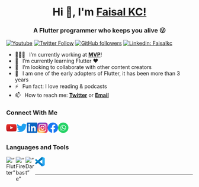 <h1 align="center"> Hi 👋, I'm <a href="https://www.youtube.com/channel/UCy1uPSN4Wy9tu6XyYIW_bAw">Faisal KC!</a></h1>
<h3 align="center">A Flutter programmer who keeps you alive 😜</h3>

[![Youtube](https://img.shields.io/static/v1?label=Coder&message=Subscribe&logo=YouTube&color=FF0000&style=for-the-badge)][youtube]
[![Twitter Follow](https://img.shields.io/twitter/follow/faisalkc4u?color=1DA1F2&label=Followers&logo=twitter&style=for-the-badge)][twitter]
[![GitHub followers](https://img.shields.io/github/followers/faisalkc4u?logo=GitHub&style=for-the-badge)][github]
[![Linkedin: Faisalkc](https://img.shields.io/badge/-CONNECT-blue?style=for-the-badge&logo=Linkedin&link=https://www.linkedin.com/in/faisalkc/)][linkedin]

- 👨🏻‍💻 &ensp;I’m currently working at [**MVP**][mvp]!
- 🌱 &ensp;I’m currently learning Flutter ❤️
- 👯 &ensp;I’m looking to collaborate with other content creators
- 🗿 &ensp;I am one of the early adopters of Flutter, it has been more than 3 years
- ⚡ &ensp;Fun fact: I love reading & podcasts
- 📫 &ensp;How to reach me: [**Twitter**][twitter] or [**Email**][email]

### Connect With Me

[<img align="left" alt="Johannes Milke | YouTube" width="28px" src="https://raw.githubusercontent.com/Faisalkc4u/faisalkc4u/master/assets/youtube.png" />][youtube]
[<img align="left" alt="Johannes Milke | Twitter" width="28px" src="https://raw.githubusercontent.com/Faisalkc4u/faisalkc4u/master/assets/twitter.png" />][twitter]
[<img align="left" alt="Johannes Milke | LinkedIn" width="28px" src="https://raw.githubusercontent.com/Faisalkc4u/faisalkc4u/master/assets/linkedin.png" />][linkedin]

[<img align="left" alt="Johannes Milke | Instagram" width="28px" src="https://raw.githubusercontent.com/Faisalkc4u/faisalkc4u/master/assets/instagram.png" />][instagram]
[<img align="left" alt="Johannes Milke | Facebook" width="28px" src="https://raw.githubusercontent.com/Faisalkc4u/faisalkc4u/master/assets/facebook.png" />][facebook]
[<img align="left" alt="Johannes Milke | Facebook" width="28px" src="https://raw.githubusercontent.com/Faisalkc4u/faisalkc4u/master/assets/whatsapp.png" />][whatsapp]


<br />
<br />

### Languages and Tools
[<img align="left" alt=“Flutter” width="26px" src="https://www.vectorlogo.zone/logos/flutterio/flutterio-icon.svg" />][youtube]
[<img align="left" alt=“Firebase” width="26px" src="https://www.vectorlogo.zone/logos/firebase/firebase-icon.svg" />][youtube]
[<img align="left" alt=“Dart” width="26px" src="https://www.vectorlogo.zone/logos/dartlang/dartlang-icon.svg" />][youtube]
[<img align="left" alt=“Github” width="26px" src="https://raw.githubusercontent.com/github/explore/80688e429a7d4ef2fca1e82350fe8e3517d3494d/topics/visual-studio-code/visual-studio-code.png" />][youtube]



<br />
<br />

---


[website]: https://github.com/faisalkc4u
[twitter]: https://twitter.com/intent/follow?screen_name=faisalkc4u
[youtube]: https://www.youtube.com/channel/UCy1uPSN4Wy9tu6XyYIW_bAw?sub_confirmation=1
[linkedin]: https://linkedin.com/in/faisalkc
[github]: https://github.com/faisalkc4u
[gitlab]: https://gitlab.com/Faisalkc4u
[instagram]: https://www.instagram.com/f.a.i.s.y
[facebook]: https://www.facebook.com/faisalkcfaisy
[mvp]: https://www.mvp-apps.ae
[whatsapp]: https://wa.me/971564475626
[email]: mailto:faisalkc4u@gmail.com
